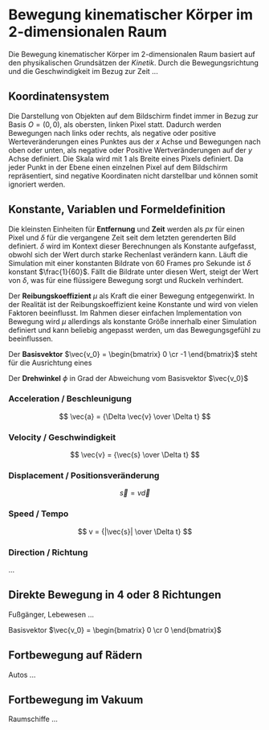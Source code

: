 # Bewegung kinematischer Körper im 2-dimensionalen Raum

Die Bewegung kinematischer Körper im 2-dimensionalen Raum basiert auf den physikalischen Grundsätzen der *Kinetik*. Durch die Bewegungsrichtung und die Geschwindigkeit im Bezug zur Zeit ...

## Koordinatensystem

Die Darstellung von Objekten auf dem Bildschirm findet immer in Bezug zur Basis $O = (0, 0)$, als obersten, linken Pixel statt. Dadurch werden Bewegungen nach links oder rechts, als negative oder positive Werteveränderungen eines Punktes aus der $x$ Achse und Bewegungen nach oben oder unten, als negative oder Positive Wertveränderungen auf der $y$ Achse definiert. Die Skala wird mit 1 als Breite eines Pixels definiert. Da jeder Punkt in der Ebene einen einzelnen Pixel auf dem Bildschirm repräsentiert, sind negative Koordinaten nicht darstellbar und können somit ignoriert werden.

## Konstante, Variablen und Formeldefinition

Die kleinsten Einheiten für **Entfernung** und **Zeit** werden als $px$ für einen Pixel und $\delta$ für die vergangene Zeit seit dem letzten gerenderten Bild definiert. $\delta$ wird im Kontext dieser Berechnungen als Konstante aufgefasst, obwohl sich der Wert durch starke Rechenlast verändern kann. Läuft die Simulation mit einer konstanten Bildrate von 60 Frames pro Sekunde ist $\delta$ konstant $\frac{1}{60}$. Fällt die Bildrate unter diesen Wert, steigt der Wert von $\delta$, was für eine flüssigere Bewegung sorgt und Ruckeln verhindert.

Der **Reibungskoeffizient** $\mu$ als Kraft die einer Bewegung entgegenwirkt. In der Realität ist der Reibungskoeffizient keine Konstante und wird von vielen Faktoren beeinflusst. Im Rahmen dieser einfachen Implementation von Bewegung wird $\mu$ allerdings als konstante Größe innerhalb einer Simulation definiert und kann beliebig angepasst werden, um das Bewegungsgefühl zu beeinflussen.

Der **Basisvektor** $\vec{v_0} = \begin{bmatrix} 0 \cr -1 \end{bmatrix}$ steht für die Ausrichtung eines 

Der **Drehwinkel** $\phi$ in Grad der Abweichung vom Basisvektor $\vec{v_0}$

### Acceleration / Beschleunigung

$$
\vec{a} = {\Delta \vec{v} \over \Delta t}
$$


### Velocity / Geschwindigkeit

$$
\vec{v} = {\vec{s} \over \Delta t}
$$

### Displacement / Positionsveränderung

$$
\vec{s} = v\vec{d}
$$

### Speed / Tempo

$$
v = {|\vec{s}| \over \Delta t}
$$

### Direction / Richtung

...

## Direkte Bewegung in 4 oder 8 Richtungen

Fußgänger, Lebewesen ...

Basisvektor $\vec{v_0} = \begin{bmatrix} 0 \cr 0 \end{bmatrix}$

## Fortbewegung auf Rädern

Autos ...

## Fortbewegung im Vakuum

Raumschiffe ...
